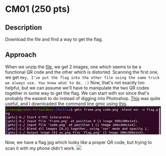 # CM01 (250 pts)

## Description
Download the file and find a way to get the flag.

## Approach
When we unzip the [file](cm01.zip), we get 2 images, one which seems to be a functional QR code and the other which is distorted. Scanning the first one, we get `Hey, I've put the flag into the other file using the same trick we always use. You know what to do. :)` Now, that's not exactly too helpful, but we can assume we'll have to manipulate the two QR codes together in some way to get the flag. We can start with xor since that's probably the easiest to do instead of digging into Photoshop. [This](https://ctftime.org/writeup/26471) was quite useful, and I downloaded the command line gmic using [this](website).
![](gmic.jpg)

Now, we have a flag jpg which looks like a proper QR code, but trying to scan it with my phone didn't work. 
![](flag.jpg)



